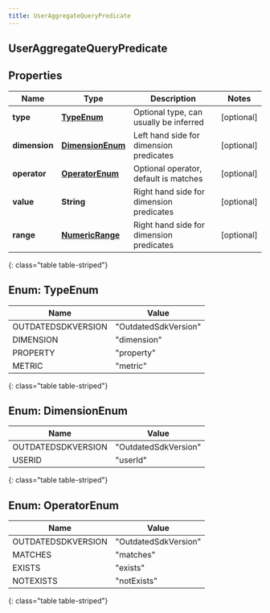 ```yaml
---
title: UserAggregateQueryPredicate
---
```


## UserAggregateQueryPredicate

## Properties

| Name          | Type                                                     | Description                              | Notes      |
| ------------- | -------------------------------------------------------- | ---------------------------------------- | ---------- |
| **type**      | [**TypeEnum**](#TypeEnum)<!---->                         | Optional type, can usually be inferred   | [optional] |
| **dimension** | [**DimensionEnum**](#DimensionEnum)<!---->               | Left hand side for dimension predicates  | [optional] |
| **operator**  | [**OperatorEnum**](#OperatorEnum)<!---->                 | Optional operator, default is matches    | [optional] |
| **value**     | <!----><!---->**String**<!---->                          | Right hand side for dimension predicates | [optional] |
| **range**     | <!----><!---->[**NumericRange**](NumericRange.md)<!----> | Right hand side for dimension predicates | [optional] |

{: class="table table-striped"}

<a name="TypeEnum"></a>

## Enum: TypeEnum

| Name               | Value                          |
| ------------------ | ------------------------------ |
| OUTDATEDSDKVERSION | &quot;OutdatedSdkVersion&quot; |
| DIMENSION          | &quot;dimension&quot;          |
| PROPERTY           | &quot;property&quot;           |
| METRIC             | &quot;metric&quot;             |

{: class="table table-striped"}

<a name="DimensionEnum"></a>

## Enum: DimensionEnum

| Name               | Value                          |
| ------------------ | ------------------------------ |
| OUTDATEDSDKVERSION | &quot;OutdatedSdkVersion&quot; |
| USERID             | &quot;userId&quot;             |

{: class="table table-striped"}

<a name="OperatorEnum"></a>

## Enum: OperatorEnum

| Name               | Value                          |
| ------------------ | ------------------------------ |
| OUTDATEDSDKVERSION | &quot;OutdatedSdkVersion&quot; |
| MATCHES            | &quot;matches&quot;            |
| EXISTS             | &quot;exists&quot;             |
| NOTEXISTS          | &quot;notExists&quot;          |

{: class="table table-striped"}
